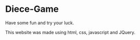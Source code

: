 # Diece-Game
Have some fun and try your luck.

This website was made using html, css, javascript and JQuery.

